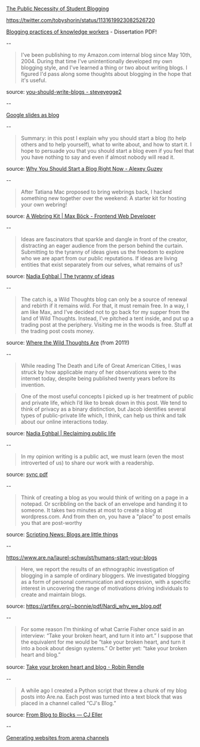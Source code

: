 ---
---

[The Public Necessity of Student Blogging](http://hybridpedagogy.org/public-necessity-student-blogging/)

<https://twitter.com/tobyshorin/status/1131619923082526720>

[Blogging practices of knowledge workers](http://blog.mathemagenic.com/download/passionAtWork.pdf) - Dissertation PDF!

--

>I've been publishing to my Amazon.com internal blog since May 10th, 2004. During that time I've unintentionally developed my own blogging style, and I've learned a thing or two about writing blogs. I figured I'd pass along some thoughts about blogging in the hope that it's useful.

source: [you-should-write-blogs - steveyegge2](https://sites.google.com/site/steveyegge2/you-should-write-blogs)

--

[Google slides as blog](https://docs.google.com/presentation/d/1GWSFltGp0Qr9YKzu4cc_4eGhFcWCrzGN0zn5G0vp3mE/edit#slide=id.p)

--

>Summary: in this post I explain why you should start a blog (to help others and to help yourself), what to write about, and how to start it. I hope to persuade you that you should start a blog even if you feel that you have nothing to say and even if almost nobody will read it.

source: [Why You Should Start a Blog Right Now - Alexey Guzey](https://guzey.com/personal/why-have-a-blog/)

--

>After Tatiana Mac proposed to bring webrings back, I hacked something new together over the weekend: A starter kit for hosting your own webring!

source: [A Webring Kit | Max Böck - Frontend Web Developer](https://mxb.dev/blog/webring-kit/)

--

>Ideas are fascinators that sparkle and dangle in front of the creator, distracting an eager audience from the person behind the curtain. Submitting to the tyranny of ideas gives us the freedom to explore who we are apart from our public reputations. If ideas are living entities that exist separately from our selves, what remains of us?

source: [Nadia Eghbal | The tyranny of ideas](https://nadiaeghbal.com/ideas)

--

>The catch is, a Wild Thoughts blog can only be a source of renewal and rebirth if it remains wild. For that, it must remain free. In a way, I am like Max, and I’ve decided not to go back for my supper from the land of Wild Thoughts. Instead, I’ve pitched a tent inside, and put up a trading post at the periphery. Visiting me in the woods is free. Stuff at the trading post costs money.

source: [Where the Wild Thoughts Are](https://www.ribbonfarm.com/2011/03/01/where-the-wild-thoughts-are/) (from 2011!)

--

>While reading The Death and Life of Great American Cities, I was struck by how applicable many of her observations were to the internet today, despite being published twenty years before its invention.

>One of the most useful concepts I picked up is her treatment of public and private life, which I’d like to break down in this post. We tend to think of privacy as a binary distinction, but Jacob identifies several types of public-private life which, I think, can help us think and talk about our online interactions today.

source: [Nadia Eghbal | Reclaiming public life](https://nadiaeghbal.com/public-life)

--

>In my opinion writing is a public act, we must learn (even the most introverted of us) to share our work with a readership. 

source: [sync pdf](http://sync.abue.io/issues/190823db_sync2_34_giver.pdf)

--

>Think of creating a blog as you would think of writing on a page in a notepad. Or scribbling on the back of an envelope and handing it to someone. It takes two minutes at most to create a blog at wordpress.com. And from then on, you have a "place" to post emails you that are post-worthy

source: [Scripting News: Blogs are little things](http://scripting.com/2019/10/11/130545.html)

--

<https://www.are.na/laurel-schwulst/humans-start-your-blogs>

>Here, we report the results of an ethnographic investigation of blogging in a sample of ordinary bloggers. We investigated blogging as a form of personal communication and expression, with a specific interest in uncovering the range of motivations driving individuals to create and maintain blogs.

source: <https://artifex.org/~bonnie/pdf/Nardi_why_we_blog.pdf>

--

>For some reason I’m thinking of what Carrie Fisher once said in an interview: “Take your broken heart, and turn it into art.” I suppose that the equivalent for me would be “take your broken heart, and turn it into a book about design systems.” Or better yet: “take your broken heart and blog.”

source: [Take your broken heart and blog ･ Robin Rendle](https://www.robinrendle.com/notes/take-your-broken-heart-and-blog)

--

>A while ago I created a Python script that threw a chunk of my blog posts into Are.na. Each post was turned into a text block that was placed in a channel called “CJ's Blog.”

source: [From Blog to Blocks — CJ Eller](https://blog.cjeller.site/from-blog-to-blocks)

--

[Generating websites from arena channels](https://scoby.page/)